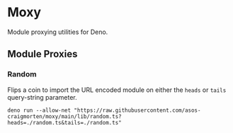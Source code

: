 # Moxy

Module proxying utilities for Deno.

## Module Proxies

### Random

Flips a coin to import the URL encoded module on either the `heads` or `tails` query-string parameter.

```console
deno run --allow-net "https://raw.githubusercontent.com/asos-craigmorten/moxy/main/lib/random.ts?heads=./random.ts&tails=./random.ts"
```
